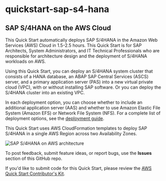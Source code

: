 # quickstart-sap-s4-hana
## SAP S/4HANA on the AWS Cloud

This Quick Start automatically deploys SAP S/4HANA in the Amazon Web Services (AWS) Cloud in 1.5-2.5 hours. This Quick Start is for SAP Architects, System Administrators, and IT Technical Professionals who are responsible for architecture design and the deployment of S/4HANA workloads on AWS.

Using this Quick Start, you can deploy an S/4HANA system cluster that consists of a HANA database, an ABAP SAP Central Services (ASCS) server, and a primary application server (PAS) into a new virtual private cloud (VPC), with or without installing SAP software. Or you can deploy the S/4HANA cluster into an existing VPC. 

In each deployment option, you can choose whether to include an additional application server (AAS) and whether to use Amazon Elastic File System (Amazon EFS) or Network File System (NFS). For a complete list of deployment options, see the [deployment guide](https://fwd.aws/vY8pN).

This Quick Start uses AWS CloudFormation templates to deploy SAP S/4HANA in a single AWS Region across two Availability Zones.

![SAP S/4HANA on AWS architecture](https://d0.awsstatic.com/partner-network/QuickStart/datasheets/s4hana-on-aws-architecture-diagram.png)

To post feedback, submit feature ideas, or report bugs, use the **Issues** section of this GitHub repo.

If you'd like to submit code for this Quick Start, please review the [AWS Quick Start Contributor's Kit](https://aws-quickstart.github.io/).

